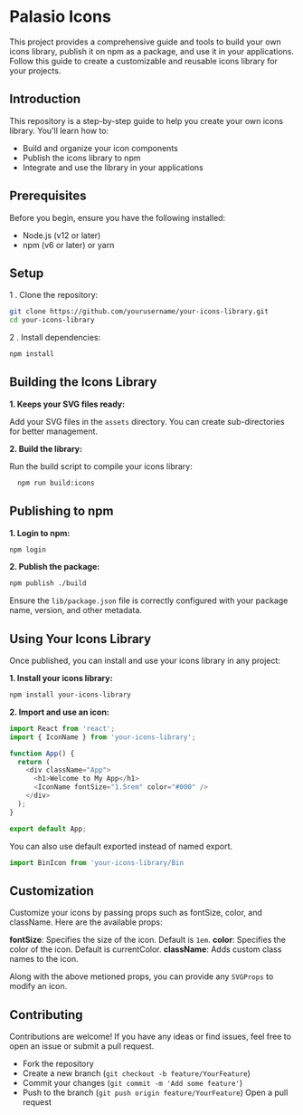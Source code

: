 # Palasio Icons

This project provides a comprehensive guide and tools to build your own icons
library, publish it on npm as a package, and use it in your applications. Follow
this guide to create a customizable and reusable icons library for your
projects.

## Introduction

This repository is a step-by-step guide to help you create your own icons
library. You'll learn how to:

- Build and organize your icon components
- Publish the icons library to npm
- Integrate and use the library in your applications

## Prerequisites

Before you begin, ensure you have the following installed:

- Node.js (v12 or later)
- npm (v6 or later) or yarn

## Setup

1 . Clone the repository:

```bash
git clone https://github.com/yourusername/your-icons-library.git
cd your-icons-library
```

2 . Install dependencies:

```bash
npm install
```

## Building the Icons Library

**1. Keeps your SVG files ready:**

Add your SVG files in the `assets` directory. You can create sub-directories for
better management.

**2. Build the library:**

Run the build script to compile your icons library:

```bash
  npm run build:icons
```

## Publishing to npm

**1. Login to npm:**

```bash
npm login
```

**2. Publish the package:**

```bash
npm publish ./build
```

Ensure the `lib/package.json` file is correctly configured with your package
name, version, and other metadata.

## Using Your Icons Library

Once published, you can install and use your icons library in any project:

**1. Install your icons library:**

```bash
npm install your-icons-library
```

**2. Import and use an icon:**

```js
import React from 'react';
import { IconName } from 'your-icons-library';

function App() {
  return (
    <div className="App">
      <h1>Welcome to My App</h1>
      <IconName fontSize="1.5rem" color="#000" />
    </div>
  );
}

export default App;
```

You can also use default exported instead of named export.

```js
import BinIcon from 'your-icons-library/Bin
```

## Customization

Customize your icons by passing props such as fontSize, color, and className.
Here are the available props:

**fontSize**: Specifies the size of the icon. Default is `1em`. **color**:
Specifies the color of the icon. Default is currentColor. **className**: Adds
custom class names to the icon.

Along with the above metioned props, you can provide any `SVGProps` to modify an
icon.

## Contributing

Contributions are welcome! If you have any ideas or find issues, feel free to
open an issue or submit a pull request.

- Fork the repository
- Create a new branch (`git checkout -b feature/YourFeature`)
- Commit your changes (`git commit -m 'Add some feature'`)
- Push to the branch (`git push origin feature/YourFeature`) Open a pull request
